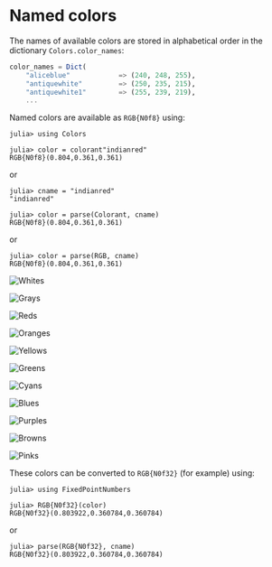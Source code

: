 # Named colors

The names of available colors are stored in alphabetical order in the dictionary `Colors.color_names`:

```julia
color_names = Dict(
    "aliceblue"            => (240, 248, 255),
    "antiquewhite"         => (250, 235, 215),
    "antiquewhite1"        => (255, 239, 219),
    ...
```

Named colors are available as `RGB{N0f8}` using:

```jldoctest example
julia> using Colors

julia> color = colorant"indianred"
RGB{N0f8}(0.804,0.361,0.361)
```

or

```jldoctest example
julia> cname = "indianred"
"indianred"

julia> color = parse(Colorant, cname)
RGB{N0f8}(0.804,0.361,0.361)
```

or

```jldoctest example
julia> color = parse(RGB, cname)
RGB{N0f8}(0.804,0.361,0.361)
```

![Whites](assets/figures/namedcolorchart-whites.svg)

![Grays](assets/figures/namedcolorchart-grays.svg)

![Reds](assets/figures/namedcolorchart-reds.svg)

![Oranges](assets/figures/namedcolorchart-oranges.svg)

![Yellows](assets/figures/namedcolorchart-yellows.svg)

![Greens](assets/figures/namedcolorchart-greens.svg)

![Cyans](assets/figures/namedcolorchart-cyans.svg)

![Blues](assets/figures/namedcolorchart-blues.svg)

![Purples](assets/figures/namedcolorchart-purples.svg)

![Browns](assets/figures/namedcolorchart-browns.svg)

![Pinks](assets/figures/namedcolorchart-pinks.svg)

These colors can be converted to `RGB{N0f32}` (for example) using:

```jldoctest example
julia> using FixedPointNumbers

julia> RGB{N0f32}(color)
RGB{N0f32}(0.803922,0.360784,0.360784)
```

or

```jldoctest example
julia> parse(RGB{N0f32}, cname)
RGB{N0f32}(0.803922,0.360784,0.360784)
```
